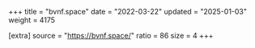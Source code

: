 +++
title = "bvnf.space"
date = "2022-03-22"
updated = "2025-01-03"
weight = 4175

[extra]
source = "https://bvnf.space/"
ratio = 86
size = 4
+++

